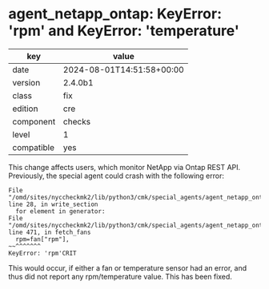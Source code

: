 [//]: # (werk v2)
# agent_netapp_ontap: KeyError: 'rpm' and KeyError: 'temperature'

key        | value
---------- | ---
date       | 2024-08-01T14:51:58+00:00
version    | 2.4.0b1
class      | fix
edition    | cre
component  | checks
level      | 1
compatible | yes

This change affects users, which monitor NetApp via Ontap REST API. Previously,
the special agent could crash with the following error:
```
File "/omd/sites/nyccheckmk2/lib/python3/cmk/special_agents/agent_netapp_ontap.py", line 28, in write_section
  for element in generator:
File "/omd/sites/nyccheckmk2/lib/python3/cmk/special_agents/agent_netapp_ontap.py", line 471, in fetch_fans
  rpm=fan["rpm"],
~~^^^^^^^
KeyError: 'rpm'CRIT
```
This would occur, if either a fan or temperature sensor had an error, and thus
did not report any rpm/temperature value. This has been fixed.
